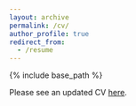 ```yaml
---
layout: archive
permalink: /cv/
author_profile: true
redirect_from:
  - /resume
---
```


{% include base_path %}

Please see an updated CV [here](/becca-cs/becca-cs.github.io/exampleCV.pdf).
